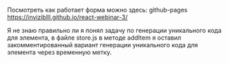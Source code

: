 Посмотреть как работает форма можно здесь: github-pages https://inviziblll.github.io/react-webinar-3/
 
Я не знаю правильно ли я понял задачу по генерации уникального кода для элемента, в файле store.js в методе addItem я оставил закомментированный вариант
генерации уникального кода для элемента через временную метку.





